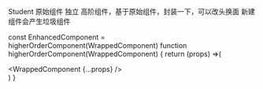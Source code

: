 Student
原始组件 独立
高阶组件，基于原始组件，封装一下，可以改头换面
新建组件会产生垃圾组件


const EnhancedComponent = higherOrderComponent(WrappedComponent)
  function higherOrderComponent(WrappedComponent) {
      return (props) =>(
          <div>
            <WrappedComponent {...props} />
          </div>
          <others />
      )
  }